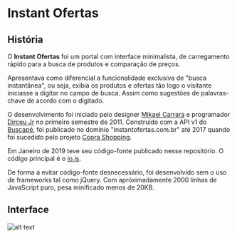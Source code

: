 # Instant Ofertas

## História

O **Instant Ofertas** foi um portal com interface minimalista, de carregamento rápido para a busca de produtos e comparação de preços.

Apresentava como diferencial a funcionalidade exclusiva de "busca instantânea", ou seja, exibia os produtos e ofertas tão logo o visitante iniciasse a digitar no campo de busca. Assim como sugestões de palavras-chave de acordo com o digitado.

O desenvolvimento foi iniciado pelo designer [Mikael Carrara](https://github.com/mikaelcarrara) e programador [Dirceu Jr](https://github.com/dirceup) no primeiro semestre de 2011. Construído com a API v1 do [Buscapé](https://www.buscape.com.br/), foi publicado no domínio "instantofertas.com.br" até 2017 quando foi sucedido pelo projeto [Coora Shopping](https://github.com/dirceup/coora-shopping).

Em Janeiro de 2019 teve seu código-fonte publicado nesse repositório. O código principal é o [io.js](https://github.com/dirceup/instant-ofertas/blob/master/public/io.js).

De forma a evitar código-fonte desnecessário, foi desenvolvido sem o uso de frameworks tal como jQuery. Com apróximadamente 2000 linhas de JavaScript puro, pesa minificado menos de 20KB.

## Interface

![alt text](https://raw.githubusercontent.com/dirceup/instant-ofertas/master/pics.png)

